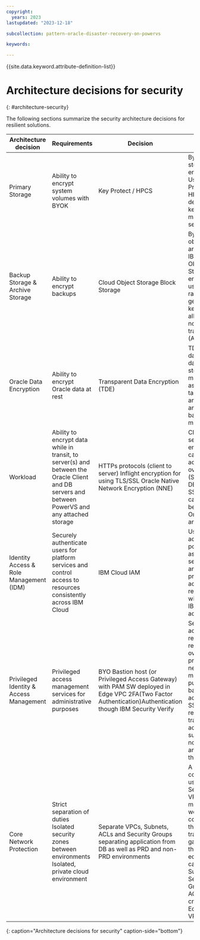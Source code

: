 ```yaml
---
copyright:
  years: 2023
lastupdated: "2023-12-18"

subcollection: pattern-oracle-disaster-recovery-on-powervs

keywords:

---
```


{{site.data.keyword.attribute-definition-list}}

# Architecture decisions for security
{: #architecture-security}

The following sections summarize the security architecture decisions for resilient solutions.

| **Architecture decision**               | **Requirements**                                                                                                                                 | **Decision**                                                                                                                                             | **Rationale**                                                                                                                                                                                                                  |
|-----------------------------------------|--------------------------------------------------------------------------------------------------------------------------------------------------|----------------------------------------------------------------------------------------------------------------------------------------------------------|--------------------------------------------------------------------------------------------------------------------------------------------------------------------------------------------------------------------------------|
| Primary Storage                         | Ability to encrypt system volumes with BYOK                                                                                                      | Key Protect / HPCS                                                                                                                                       | By default, storage is encrypted. Use IBM Key Protect / HPCS for dedicated key management service                                                                                                                              |
| Backup Storage & Archive Storage        | Ability to encrypt backups                                                                                                                       | Cloud Object Storage Block Storage                                                                                                                       | By default, all objects that are stored in IBM Cloud Object Storage are encrypted by using randomly generated keys and an all-or-nothing-transform (AONT)                                                                      |
| Oracle Data Encryption                  | Ability to encrypt Oracle data at rest                                                                                                           | Transparent Data Encryption (TDE)                                                                                                                        | TDE encrypts data on database storage media, such as tablespaces and datafiles, and on backup media                                                                                                                            |
| Workload                                | Ability to encrypt data while in transit, to server(s) and between the Oracle Client and DB servers and between PowerVS and any attached storage | HTTPs protocols (client to server) Inflight encryption for using TLS/SSL Oracle Native Network Encryption (NNE)                                          | Client to server encryption can be accomplished over HTTPs (SSL) Oracle DB supports SSL or NNE can be used between the Oracle Client and DB                                                                                    |
| Identity Access & Role Management (IDM) | Securely authenticate users for platform services and control access to resources consistently across IBM Cloud                                  | IBM Cloud IAM                                                                                                                                            | Use IAM access policies to assign users, service IDs, and trusted profiles access to resources within the IBM Cloud account                                                                                                    |
| Privileged Identity & Access Management | Privileged access management services for administrative purposes                                                                                | BYO Bastion host (or Privileged Access Gateway) with PAM SW deployed in Edge VPC 2FA(Two Factor Authentication)Authentication though IBM Security Verify | Securely access remote resources over the private network for management purposes; bastion accessed via SSH. Session recording, tracking all activities, successful or not, to note any potential threats                      |
| Core Network Protection                 | Strict separation of duties Isolated security zones between environments Isolated, private cloud environment                                     | Separate VPCs, Subnets, ACLs and Security Groups separating application from DB as well as PRD and non-PRD environments                                  | A design combination using: Separate VPCs (transit, management, workload) connected through transit gateway and, the use of edge firewall capabilities. Subnets, Security Groups and ACLs to create an Edge/Transit VPC design |
{: caption="Architecture decisions for security" caption-side="bottom"}
